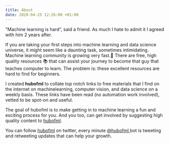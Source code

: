 ```yaml
---
title: About
date: 2020-04-25 12:26:00 +01:00
---
```



"Machine learning is hard”, said a friend.  As much I hate to admit it I agreed with him 2 years after.
 
If you are taking your first steps into machine learning and data science universe, it might seem like a daunting task, sometimes intimidating. Machine learning community is growing very fast.🚀 There are  free, high quality resources 📚 that can assist your journey to become that guy that teaches computer to learn. The problem is:  these excellent resources are hard to find for beginners. 

I created **hubofml** to collate top notch links to free materials that I find on the internet on machinelearning, computer vision, and data science on a weekly basis. These links have been read (no automation work involved), vetted to be spot-on and useful.

The goal of hubofml is to make getting in to machine learning a fun and exciting  process for you. And you too, can get involved by suggesting high quality content to [hubofml](maito:hubofml@gmail.com).


You can follow [hubofml](https://twitter.com/hubofml) on twitter, every minute [@hubofml ](https://twitter.com/hubofml)bot is tweeting and retweeting updates that can help your growth.





